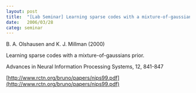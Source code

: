```yaml
---
layout: post
title:  "[Lab Seminar] Learning sparse codes with a mixture-of-gaussians prior"
date:   2006/03/28
categ: seminar
---
```








B. A. Olshausen and K. J. Millman (2000)

Learning sparse codes with a mixture-of-gaussians prior.

Advances in Neural Information Processing Systems, 12, 841-847



[http://www.rctn.org/bruno/papers/nips99.pdf](http://www.rctn.org/bruno/papers/nips99.pdf)



 


